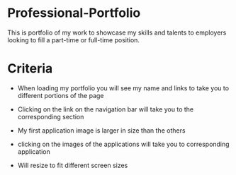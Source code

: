 # Professional-Portfolio
 
This is  portfolio of my work to showcase my skills and talents to employers looking to fill a part-time or full-time position.

# Criteria

* When loading my portfolio you will see my name and links to take you to different portions of the page

* Clicking on the link on the navigation bar will take you to the corresponding section

* My first application image is larger in size than the others

* clicking on the images of the applications will take you to corresponding application

* Will resize to fit different screen sizes
